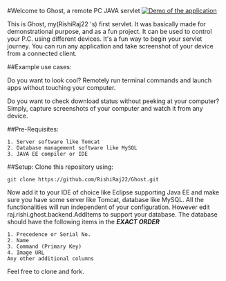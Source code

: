#Welcome to Ghost, a remote PC JAVA servlet
[![Demo of the application](http://i3.ytimg.com/vi/qxdiHaoWSRw/hqdefault.jpg)](http://www.youtube.com/watch?v=qxdiHaoWSRw&t=5s)

This is Ghost, my(RishiRaj22 's) first servlet. It was basically made for demonstrational purpose, and as a
fun project. It  can be used to control your P.C. using different devices. It's a fun way to begin your servlet journey. You can run any application and take screenshot of your device from a connected client.

##Example use cases:

Do you want to look cool? Remotely run terminal commands and launch apps without touching your computer.

Do you want to check download status without peeking at your computer? Simply, capture screenshots of your computer and watch it from any device.

##Pre-Requisites:
```
1. Server software like Tomcat
2. Database management software like MySQL
3. JAVA EE compiler or IDE
```
##Setup:
Clone this repository using: 
```
git clone https://github.com/RishiRaj22/Ghost.git
```
Now add it to your IDE of choice like Eclipse supporting Java EE and make sure you have some server like Tomcat, database like MySQL.
All the functionalities will run independent of your configuration.
However edit raj.rishi.ghost.backend.AddItems to support your database.
The database should have the following items in the ***EXACT ORDER***
```
1. Precedence or Serial No.
2. Name
3. Command (Primary Key)
4. Image URL
Any other additional columns
```
Feel free to clone and fork.
